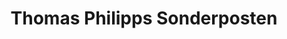 ---
title: "Thomas Philipps Sonderposten"
url: /fuerth/thomas-philipps-sonderposten/
shop: Kramladen
---